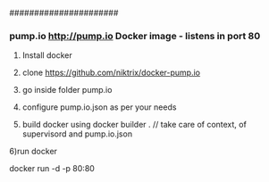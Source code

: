 ######################

### pump.io http://pump.io Docker image - listens in port 80

1) Install docker

2) clone  https://github.com/niktrix/docker-pump.io

3) go inside folder pump.io

4) configure pump.io.json as per your needs

5) build docker using
docker builder .
    // take care of context, of supervisord and pump.io.json

6)run docker

 docker run -d -p 80:80  <Image Id>
